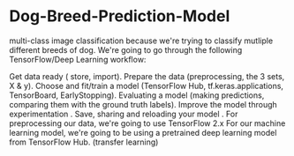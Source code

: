 # Dog-Breed-Prediction-Model
multi-class image classification  because we're trying to classify mutliple different breeds of dog.
We're going to go through the following TensorFlow/Deep Learning workflow:

Get data ready ( store, import).
Prepare the data (preprocessing, the 3 sets, X & y).
Choose and fit/train a model (TensorFlow Hub, tf.keras.applications, TensorBoard, EarlyStopping).
Evaluating a model (making predictions, comparing them with the ground truth labels).
Improve the model through experimentation .
Save, sharing and reloading your model .
For preprocessing our data, we're going to use TensorFlow 2.x
For our machine learning model, we're going to be using a pretrained deep learning model from TensorFlow Hub. (transfer learning)
